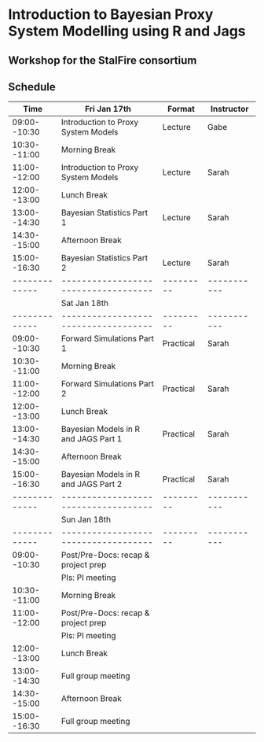 # Introduction to Bayesian Proxy System Modelling using R and Jags
## Workshop for the StalFire consortium

## Schedule

| Time          | Fri Jan 17th                         | Format    | Instructor  | 
| ------------- | ------------------------------------ | --------- | ----------- |
| 09:00--10:30  | Introduction to Proxy System Models  | Lecture   | Gabe        |
| 10:30--11:00  | Morning Break                        |           |             |
| 11:00--12:00  | Introduction to Proxy System Models  | Lecture   | Sarah       |
| 12:00--13:00  | Lunch Break                          |           |             |
| 13:00--14:30  | Bayesian Statistics Part 1           | Lecture   | Sarah       |
| 14:30--15:00  | Afternoon Break                      |           |             |
| 15:00--16:30  | Bayesian Statistics Part 2           | Lecture   | Sarah       |
| ------------- | ------------------------------------ | --------- | ----------- |
|               | Sat Jan 18th                         |           |             |
| ------------- | ------------------------------------ | --------- | ----------- |
| 09:00--10:30  | Forward Simulations Part 1           | Practical | Sarah       |
| 10:30--11:00  | Morning Break                        |           |             |
| 11:00--12:00  | Forward Simulations Part 2           | Practical | Sarah       |
| 12:00--13:00  | Lunch Break                          |           |             |
| 13:00--14:30  | Bayesian Models in R and JAGS Part 1 | Practical | Sarah       |
| 14:30--15:00  | Afternoon Break                      |           |             |
| 15:00--16:30  | Bayesian Models in R and JAGS Part 2 | Practical | Sarah       |
| ------------- | ------------------------------------ | --------- | ----------- |
|               | Sun Jan 18th                         |           |             |
| ------------- | ------------------------------------ | --------- | ----------- |
| 09:00--10:30  | Post/Pre-Docs: recap & project prep  | 
|               | PIs: PI meeting                      |
| 10:30--11:00  | Morning Break                        |         
| 11:00--12:00  | Post/Pre-Docs: recap & project prep  | 
|               | PIs: PI meeting                      |
| 12:00--13:00  | Lunch Break                          |   
| 13:00--14:30  | Full group meeting                   | 
| 14:30--15:00  | Afternoon Break                      |   
| 15:00--16:30  | Full group meeting                   | 







